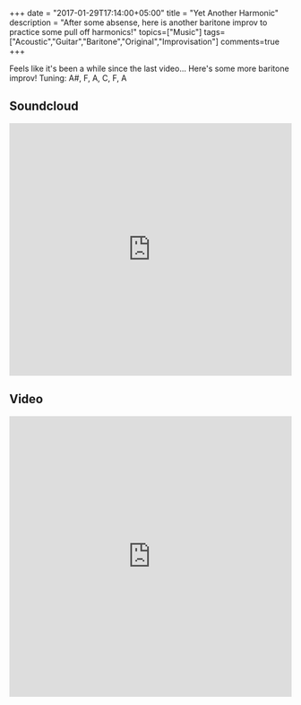 +++
date = "2017-01-29T17:14:00+05:00"
title = "Yet Another Harmonic"
description = "After some absense, here is another baritone improv to practice some pull off harmonics!"
topics=["Music"]
tags=["Acoustic","Guitar","Baritone","Original","Improvisation"]
comments=true
+++

Feels like it's been a while since the last video... Here's some more baritone improv!
Tuning: A#, F, A, C, F, A

## Soundcloud
<iframe width="100%" height="450" scrolling="no" frameborder="no" src="https://w.soundcloud.com/player/?url=https%3A//api.soundcloud.com/tracks/305041845&amp;auto_play=false&amp;hide_related=false&amp;show_comments=true&amp;show_user=true&amp;show_reposts=false&amp;visual=true"></iframe>

## Video
<iframe width="100%" height="500" src="https://www.youtube.com/embed/mbglQ6nbjp8" frameborder="0" allowfullscreen></iframe>
